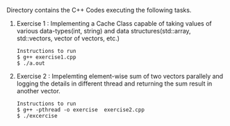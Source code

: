 Directory contains the C++ Codes executing the following tasks.
1. Exercise 1 : Implementing a Cache Class capable of taking values of various data-types(int, string) and data structures(std::array, std::vectors, vector of vectors, etc.)  
   ```
   Instructions to run
   $ g++ exercise1.cpp
   $ ./a.out
   ```
2. Exercise 2 : Impelemting element-wise sum of two vectors parallely and logging the details in different thread and returning the sum result in another vector.
   ```
   Instructions to run
   $ g++ -pthread -o exercise  exercise2.cpp
   $ ./excercise
   ```


